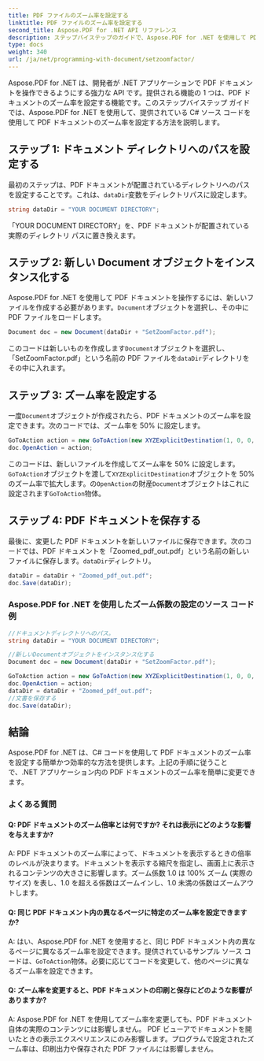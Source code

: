 ```yaml
---
title: PDF ファイルのズーム率を設定する
linktitle: PDF ファイルのズーム率を設定する
second_title: Aspose.PDF for .NET API リファレンス
description: ステップバイステップのガイドで、Aspose.PDF for .NET を使用して PDF ファイルのズーム率を設定する方法を学びましょう。
type: docs
weight: 340
url: /ja/net/programming-with-document/setzoomfactor/
---
```

Aspose.PDF for .NET は、開発者が .NET アプリケーションで PDF ドキュメントを操作できるようにする強力な API です。提供される機能の 1 つは、PDF ドキュメントのズーム率を設定する機能です。このステップバイステップ ガイドでは、Aspose.PDF for .NET を使用して、提供されている C# ソース コードを使用して PDF ドキュメントのズーム率を設定する方法を説明します。

## ステップ 1: ドキュメント ディレクトリへのパスを設定する

最初のステップは、PDF ドキュメントが配置されているディレクトリへのパスを設定することです。これは、`dataDir`変数をディレクトリパスに設定します。 

```csharp
string dataDir = "YOUR DOCUMENT DIRECTORY";
```

「YOUR DOCUMENT DIRECTORY」を、PDF ドキュメントが配置されている実際のディレクトリ パスに置き換えます。

## ステップ 2: 新しい Document オブジェクトをインスタンス化する

Aspose.PDF for .NET を使用して PDF ドキュメントを操作するには、新しいファイルを作成する必要があります。`Document`オブジェクトを選択し、その中に PDF ファイルをロードします。 

```csharp
Document doc = new Document(dataDir + "SetZoomFactor.pdf");
```

このコードは新しいものを作成します`Document`オブジェクトを選択し、「SetZoomFactor.pdf」という名前の PDF ファイルを`dataDir`ディレクトリをその中に入れます。

## ステップ 3: ズーム率を設定する

一度`Document`オブジェクトが作成されたら、PDF ドキュメントのズーム率を設定できます。次のコードでは、ズーム率を 50% に設定します。

```csharp
GoToAction action = new GoToAction(new XYZExplicitDestination(1, 0, 0, .5));
doc.OpenAction = action;
```

このコードは、新しいファイルを作成してズーム率を 50% に設定します。`GoToAction`オブジェクトを渡して`XYZExplicitDestination`オブジェクトを 50% のズーム率で拡大します。の`OpenAction`の財産`Document`オブジェクトはこれに設定されます`GoToAction`物体。

## ステップ 4: PDF ドキュメントを保存する

最後に、変更した PDF ドキュメントを新しいファイルに保存できます。次のコードでは、PDF ドキュメントを「Zoomed_pdf_out.pdf」という名前の新しいファイルに保存します。`dataDir`ディレクトリ。

```csharp
dataDir = dataDir + "Zoomed_pdf_out.pdf";
doc.Save(dataDir);
```

### Aspose.PDF for .NET を使用したズーム係数の設定のソース コード例

```csharp
//ドキュメントディレクトリへのパス。
string dataDir = "YOUR DOCUMENT DIRECTORY";

//新しいDocumentオブジェクトをインスタンス化する
Document doc = new Document(dataDir + "SetZoomFactor.pdf");

GoToAction action = new GoToAction(new XYZExplicitDestination(1, 0, 0, .5));
doc.OpenAction = action;
dataDir = dataDir + "Zoomed_pdf_out.pdf";
//文書を保存する
doc.Save(dataDir);
```

## 結論

Aspose.PDF for .NET は、C# コードを使用して PDF ドキュメントのズーム率を設定する簡単かつ効率的な方法を提供します。上記の手順に従うことで、.NET アプリケーション内の PDF ドキュメントのズーム率を簡単に変更できます。

### よくある質問

#### Q: PDF ドキュメントのズーム倍率とは何ですか? それは表示にどのような影響を与えますか?

A: PDF ドキュメントのズーム率によって、ドキュメントを表示するときの倍率のレベルが決まります。ドキュメントを表示する縮尺を指定し、画面上に表示されるコンテンツの大きさに影響します。ズーム係数 1.0 は 100% ズーム (実際のサイズ) を表し、1.0 を超える係数はズームインし、1.0 未満の係数はズームアウトします。

#### Q: 同じ PDF ドキュメント内の異なるページに特定のズーム率を設定できますか?

 A: はい、Aspose.PDF for .NET を使用すると、同じ PDF ドキュメント内の異なるページに異なるズーム率を設定できます。提供されているサンプル ソース コードは、`GoToAction`物体。必要に応じてコードを変更して、他のページに異なるズーム率を設定できます。

#### Q: ズーム率を変更すると、PDF ドキュメントの印刷と保存にどのような影響がありますか?

A: Aspose.PDF for .NET を使用してズーム率を変更しても、PDF ドキュメント自体の実際のコンテンツには影響しません。 PDF ビューアでドキュメントを開いたときの表示エクスペリエンスにのみ影響します。プログラムで設定されたズーム率は、印刷出力や保存された PDF ファイルには影響しません。